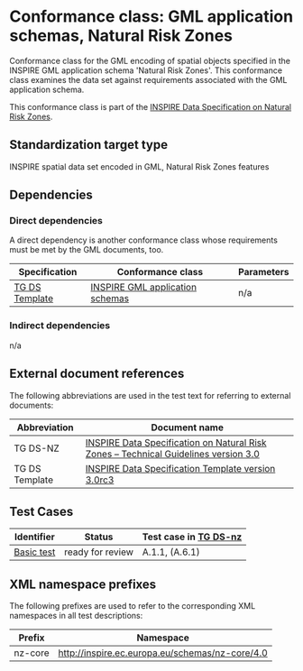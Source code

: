 # Conformance class: GML application schemas, Natural Risk Zones

Conformance class for the GML encoding of spatial objects specified in the INSPIRE GML application schema 'Natural Risk Zones'. This conformance class examines the data set against requirements associated with the GML application schema.

This conformance class is part of the [INSPIRE Data Specification on Natural Risk Zones](../README.md).

## Standardization target type

INSPIRE spatial data set encoded in GML, Natural Risk Zones features

## Dependencies

### Direct dependencies

A direct dependency is another conformance class whose requirements must be met by the GML documents, too.

| Specification | Conformance class | Parameters | 
| ------------- | ----------------- | ---------- |
| [TG DS Template](#ref_TG_DS_tmpl) | [INSPIRE GML application schemas](http://inspire.ec.europa.eu/id/ats/data/3.0rc3/schemas) | n/a |

### Indirect dependencies

n/a
 
## External document references

The following abbreviations are used in the test text for referring to external documents:

Abbreviation                     | Document name
-------------------------------- | --------------------------------------------------
TG DS-NZ <a name="ref_TG_DS_NZ"></a>   | [INSPIRE Data Specification on Natural Risk Zones – Technical Guidelines version 3.0](https://inspire.ec.europa.eu/documents/Data_Specifications/INSPIRE_DataSpecification_NZ_v3.0.pdf)
TG DS Template <a name="ref_TG_DS_tmpl"></a>   | [INSPIRE Data Specification Template version 3.0rc3](http://inspire.jrc.ec.europa.eu/documents/Data_Specifications/INSPIRE_DataSpecification_Template_v3.0rc3.pdf)

## Test Cases

| Identifier                                                        | Status   | Test case in [TG DS-nz](#ref_TG_DS_NZ)  |
| ----------------------------------------------------------------- | -------- | ------------ |
| [Basic test](./basic.md)  | ready for review  | A.1.1, (A.6.1)  |

## XML namespace prefixes <a name="namespaces"></a>

The following prefixes are used to refer to the corresponding XML namespaces in all test descriptions:

Prefix         | Namespace
-------------- | -------------------------------------------------
nz-core        | http://inspire.ec.europa.eu/schemas/nz-core/4.0
